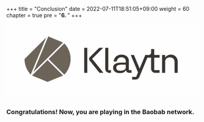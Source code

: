 +++
title = "Conclusion"
date = 2022-07-11T18:51:05+09:00
weight = 60
chapter = true
pre = "<b>6. </b>"
+++


![Klaytn Baobab_Logo](/images/Logo-baobab.png)
### Congratulations! Now, you are playing in the Baobab network.